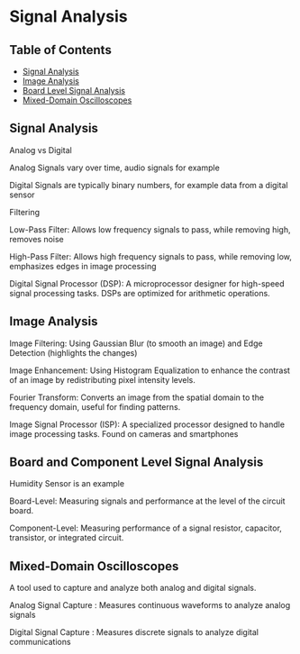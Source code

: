 # Signal Analysis

## Table of Contents
* [Signal Analysis](#Signal-Analysis)
* [Image Analysis](#Image-Analysis)
* [Board Level Signal Analysis](#Board-and-Component-Level-Signal-Analysis)
* [Mixed-Domain Oscilloscopes](#Mixed-Domain-Oscilloscopes)


## Signal Analysis

Analog vs Digital

Analog Signals vary over time, audio signals for example

Digital Signals are typically binary numbers, for example data from a digital sensor

Filtering

Low-Pass Filter: Allows low frequency signals to pass, while removing high, removes noise

High-Pass Filter: Allows high frequency signals to pass, while removing low, emphasizes edges in image processing

Digital Signal Processor (DSP): A microprocessor designer for high-speed signal processing tasks. DSPs are optimized for arithmetic operations.

## Image Analysis

Image Filtering: Using Gaussian Blur (to smooth an image) and Edge Detection (highlights the changes)

Image Enhancement: Using Histogram Equalization to enhance the contrast of an image by redistributing pixel intensity levels.

Fourier Transform: Converts an image from the spatial domain to the frequency domain, useful for finding patterns.

Image Signal Processor (ISP): A specialized processor designed to handle image processing tasks. Found on cameras and smartphones

## Board and Component Level Signal Analysis

Humidity Sensor is an example

Board-Level: Measuring signals and performance at the level of the circuit board.

Component-Level: Measuring performance of a signal resistor, capacitor, transistor, or integrated circuit.

## Mixed-Domain Oscilloscopes

A tool used to capture and analyze both analog and digital signals. 

Analog Signal Capture : Measures continuous waveforms to analyze analog signals

Digital Signal Capture : Measures discrete signals to analyze digital communications




